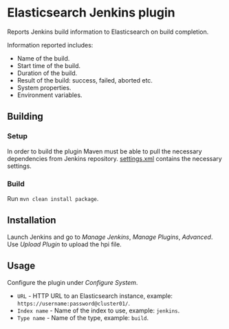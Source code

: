 Elasticsearch Jenkins plugin
============================

Reports Jenkins build information to Elasticsearch on build completion.

Information reported includes:
* Name of the build.
* Start time of the build.
* Duration of the build.
* Result of the build: success, failed, aborted etc.
* System properties.
* Environment variables.

Building
--------

### Setup

In order to build the plugin Maven must be able to pull the necessary dependencies from Jenkins repository.
[settings.xml](docs/settings.xml) contains the necessary settings.

### Build

Run `mvn clean install package`.

Installation
------------

Launch Jenkins and go to *Manage Jenkins*, *Manage Plugins*, *Advanced*. Use *Upload Plugin* to upload the hpi file.

Usage
-----

Configure the plugin under *Configure System*.
* `URL` - HTTP URL to an Elasticsearch instance, example: `https://username:password@cluster01/`.
* `Index name` - Name of the index to use, example: `jenkins`.
* `Type name` - Name of the type, example: `build`.

